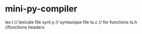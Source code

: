 # mini-py-compiler



lex.l // lexicale file 
synt.y // syntaxique file 
ts.c // for functions 
ts.h //fonctions headers 


